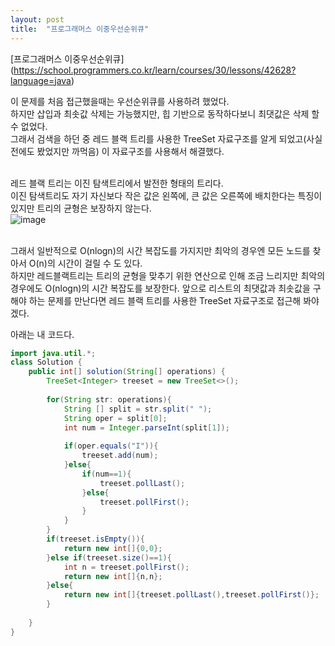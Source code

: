 ```yaml
---
layout: post
title:  "프로그래머스 이중우선순위큐"
---
```


[프로그래머스 이중우선순위큐] (https://school.programmers.co.kr/learn/courses/30/lessons/42628?language=java) 

이 문제를 처음 접근했을때는 우선순위큐를 사용하려 했었다.<br>
하지만 삽입과 최솟값 삭제는 가능했지만, 힙 기반으로 동작하다보니 최댓값은 삭제 할 수 없었다.  <br>
그래서 검색을 하던 중 레드 블랙 트리를 사용한 TreeSet 자료구조를 알게 되었고(사실 전에도 봤었지만 까먹음) 이 자료구조를 사용해서 해결했다.<br><br>

레드 블랙 트리는 이진 탐색트리에서 발전한 형태의 트리다.<br>
이진 탐색트리도 자기 자신보다 작은 값은 왼쪽에, 큰 값은 오른쪽에 배치한다는 특징이 있지만 트리의 균형은 보장하지 않는다.<br>
![image](https://github.com/user-attachments/assets/b1f8fe7c-4485-49b6-98a6-6c4252cdd034)

<br>
그래서 일반적으로 O(nlogn)의 시간 복잡도를 가지지만 최악의 경우엔 모든 노드를 찾아서 O(n)의 시간이 걸릴 수 도 있다.<br>
하지만 레드블랙트리는 트리의 균형을 맞추기 위한 연산으로 인해 조금 느리지만 최악의 경우에도  O(nlogn)의 시간 복잡도를 보장한다.
앞으로 리스트의 최댓값과 최솟값을 구해야 하는 문제를 만난다면 레드 블랙 트리를 사용한 TreeSet 자료구조로 접근해 봐야겠다. 

아래는 내 코드다.
```java
import java.util.*;
class Solution {
    public int[] solution(String[] operations) {
        TreeSet<Integer> treeset = new TreeSet<>();
        
        for(String str: operations){
            String [] split = str.split(" ");
            String oper = split[0];
            int num = Integer.parseInt(split[1]);
            
            if(oper.equals("I")){
                treeset.add(num);
            }else{
                if(num==1){
                    treeset.pollLast();
                }else{
                    treeset.pollFirst();
                }
            }
        }
        if(treeset.isEmpty()){
            return new int[]{0,0};
        }else if(treeset.size()==1){
            int n = treeset.pollFirst();
            return new int[]{n,n};
        }else{
            return new int[]{treeset.pollLast(),treeset.pollFirst()};
        }
        
    }
}
```
